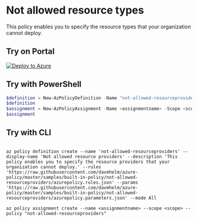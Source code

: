 # Not allowed resource types

This policy enables you to specify the resource types that your organization cannot deploy.

## Try on Portal

[![Deploy to Azure](http://azuredeploy.net/deploybutton.png)](https://portal.azure.com/#blade/Microsoft_Azure_Policy/CreatePolicyDefinitionBlade/uri/https%3A%2F%2Fraw.githubusercontent.com%2Fdavmhelm%2Fazure-policy%2Fmaster%2Fsamples%2Fbuilt-in-policy%2Fnot-allowed-resourceproviders%2Fazurepolicy.json)

## Try with PowerShell

````powershell
$definition = New-AzPolicyDefinition -Name "not-allowed-resourceproviders" -DisplayName "Not allowed resource providers" -description "This policy enables you to specify the resource providers that your organization cannot deploy." -Policy 'https://raw.githubusercontent.com/davmhelm/azure-policy/master/samples/built-in-policy/not-allowed-resourceproviders/azurepolicy.rules.json' -Parameter 'https://raw.githubusercontent.com/davmhelm/azure-policy/master/samples/built-in-policy/not-allowed-resourceproviders/azurepolicy.parameters.json' -Mode All
$definition
$assignment = New-AzPolicyAssignment -Name <assignmentname> -Scope <scope>  -listOfResourceProvidersNotAllowed <Not allowed resource providers> -PolicyDefinition $definition
$assignment 
````



## Try with CLI

````cli

az policy definition create --name 'not-allowed-resourceproviders' --display-name 'Not allowed resource providers' --description 'This policy enables you to specify the resource providers that your organization cannot deploy.' --rules 'https://raw.githubusercontent.com/davmhelm/azure-policy/master/samples/built-in-policy/not-allowed-resourceproviders/azurepolicy.rules.json' --params 'https://raw.githubusercontent.com/davmhelm/azure-policy/master/samples/built-in-policy/not-allowed-resourceproviders/azurepolicy.parameters.json' --mode All

az policy assignment create --name <assignmentname> --scope <scope> --policy "not-allowed-resourceproviders" 

````
